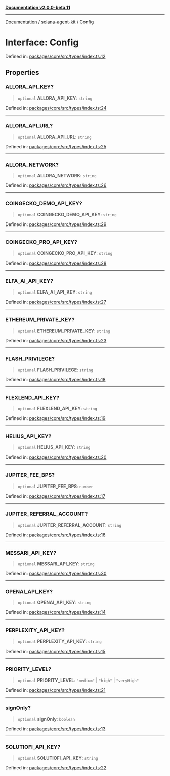 [**Documentation v2.0.0-beta.11**](../../README.md)

***

[Documentation](../../README.md) / [solana-agent-kit](../README.md) / Config

# Interface: Config

Defined in: [packages/core/src/types/index.ts:12](https://github.com/michaelessiet/solana-agent-kit/blob/d01565d8314c89261231d701336a71dcba5f4bf6/packages/core/src/types/index.ts#L12)

## Properties

### ALLORA\_API\_KEY?

> `optional` **ALLORA\_API\_KEY**: `string`

Defined in: [packages/core/src/types/index.ts:24](https://github.com/michaelessiet/solana-agent-kit/blob/d01565d8314c89261231d701336a71dcba5f4bf6/packages/core/src/types/index.ts#L24)

***

### ALLORA\_API\_URL?

> `optional` **ALLORA\_API\_URL**: `string`

Defined in: [packages/core/src/types/index.ts:25](https://github.com/michaelessiet/solana-agent-kit/blob/d01565d8314c89261231d701336a71dcba5f4bf6/packages/core/src/types/index.ts#L25)

***

### ALLORA\_NETWORK?

> `optional` **ALLORA\_NETWORK**: `string`

Defined in: [packages/core/src/types/index.ts:26](https://github.com/michaelessiet/solana-agent-kit/blob/d01565d8314c89261231d701336a71dcba5f4bf6/packages/core/src/types/index.ts#L26)

***

### COINGECKO\_DEMO\_API\_KEY?

> `optional` **COINGECKO\_DEMO\_API\_KEY**: `string`

Defined in: [packages/core/src/types/index.ts:29](https://github.com/michaelessiet/solana-agent-kit/blob/d01565d8314c89261231d701336a71dcba5f4bf6/packages/core/src/types/index.ts#L29)

***

### COINGECKO\_PRO\_API\_KEY?

> `optional` **COINGECKO\_PRO\_API\_KEY**: `string`

Defined in: [packages/core/src/types/index.ts:28](https://github.com/michaelessiet/solana-agent-kit/blob/d01565d8314c89261231d701336a71dcba5f4bf6/packages/core/src/types/index.ts#L28)

***

### ELFA\_AI\_API\_KEY?

> `optional` **ELFA\_AI\_API\_KEY**: `string`

Defined in: [packages/core/src/types/index.ts:27](https://github.com/michaelessiet/solana-agent-kit/blob/d01565d8314c89261231d701336a71dcba5f4bf6/packages/core/src/types/index.ts#L27)

***

### ETHEREUM\_PRIVATE\_KEY?

> `optional` **ETHEREUM\_PRIVATE\_KEY**: `string`

Defined in: [packages/core/src/types/index.ts:23](https://github.com/michaelessiet/solana-agent-kit/blob/d01565d8314c89261231d701336a71dcba5f4bf6/packages/core/src/types/index.ts#L23)

***

### FLASH\_PRIVILEGE?

> `optional` **FLASH\_PRIVILEGE**: `string`

Defined in: [packages/core/src/types/index.ts:18](https://github.com/michaelessiet/solana-agent-kit/blob/d01565d8314c89261231d701336a71dcba5f4bf6/packages/core/src/types/index.ts#L18)

***

### FLEXLEND\_API\_KEY?

> `optional` **FLEXLEND\_API\_KEY**: `string`

Defined in: [packages/core/src/types/index.ts:19](https://github.com/michaelessiet/solana-agent-kit/blob/d01565d8314c89261231d701336a71dcba5f4bf6/packages/core/src/types/index.ts#L19)

***

### HELIUS\_API\_KEY?

> `optional` **HELIUS\_API\_KEY**: `string`

Defined in: [packages/core/src/types/index.ts:20](https://github.com/michaelessiet/solana-agent-kit/blob/d01565d8314c89261231d701336a71dcba5f4bf6/packages/core/src/types/index.ts#L20)

***

### JUPITER\_FEE\_BPS?

> `optional` **JUPITER\_FEE\_BPS**: `number`

Defined in: [packages/core/src/types/index.ts:17](https://github.com/michaelessiet/solana-agent-kit/blob/d01565d8314c89261231d701336a71dcba5f4bf6/packages/core/src/types/index.ts#L17)

***

### JUPITER\_REFERRAL\_ACCOUNT?

> `optional` **JUPITER\_REFERRAL\_ACCOUNT**: `string`

Defined in: [packages/core/src/types/index.ts:16](https://github.com/michaelessiet/solana-agent-kit/blob/d01565d8314c89261231d701336a71dcba5f4bf6/packages/core/src/types/index.ts#L16)

***

### MESSARI\_API\_KEY?

> `optional` **MESSARI\_API\_KEY**: `string`

Defined in: [packages/core/src/types/index.ts:30](https://github.com/michaelessiet/solana-agent-kit/blob/d01565d8314c89261231d701336a71dcba5f4bf6/packages/core/src/types/index.ts#L30)

***

### OPENAI\_API\_KEY?

> `optional` **OPENAI\_API\_KEY**: `string`

Defined in: [packages/core/src/types/index.ts:14](https://github.com/michaelessiet/solana-agent-kit/blob/d01565d8314c89261231d701336a71dcba5f4bf6/packages/core/src/types/index.ts#L14)

***

### PERPLEXITY\_API\_KEY?

> `optional` **PERPLEXITY\_API\_KEY**: `string`

Defined in: [packages/core/src/types/index.ts:15](https://github.com/michaelessiet/solana-agent-kit/blob/d01565d8314c89261231d701336a71dcba5f4bf6/packages/core/src/types/index.ts#L15)

***

### PRIORITY\_LEVEL?

> `optional` **PRIORITY\_LEVEL**: `"medium"` \| `"high"` \| `"veryHigh"`

Defined in: [packages/core/src/types/index.ts:21](https://github.com/michaelessiet/solana-agent-kit/blob/d01565d8314c89261231d701336a71dcba5f4bf6/packages/core/src/types/index.ts#L21)

***

### signOnly?

> `optional` **signOnly**: `boolean`

Defined in: [packages/core/src/types/index.ts:13](https://github.com/michaelessiet/solana-agent-kit/blob/d01565d8314c89261231d701336a71dcba5f4bf6/packages/core/src/types/index.ts#L13)

***

### SOLUTIOFI\_API\_KEY?

> `optional` **SOLUTIOFI\_API\_KEY**: `string`

Defined in: [packages/core/src/types/index.ts:22](https://github.com/michaelessiet/solana-agent-kit/blob/d01565d8314c89261231d701336a71dcba5f4bf6/packages/core/src/types/index.ts#L22)
